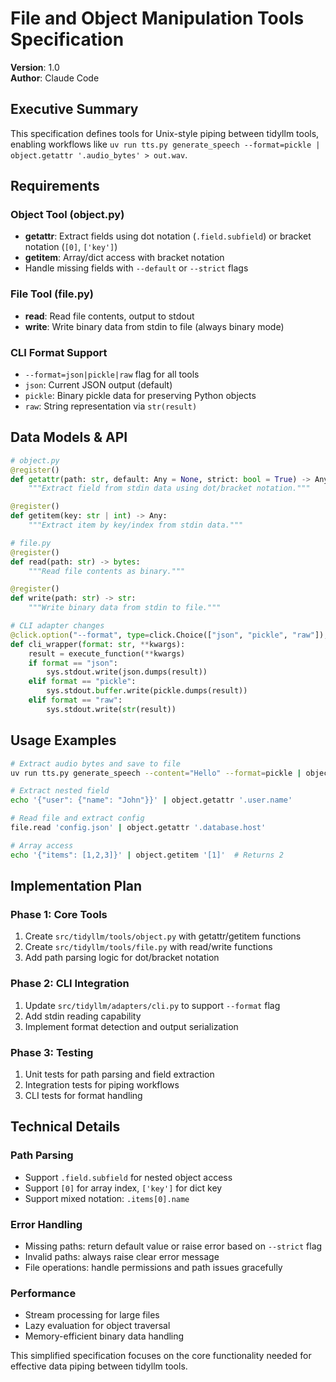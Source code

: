 # File and Object Manipulation Tools Specification

**Version**: 1.0  
**Author**: Claude Code  

## Executive Summary

This specification defines tools for Unix-style piping between tidyllm tools, enabling workflows like `uv run tts.py generate_speech --format=pickle | object.getattr '.audio_bytes' > out.wav`.

## Requirements

### Object Tool (object.py)
- **getattr**: Extract fields using dot notation (`.field.subfield`) or bracket notation (`[0]`, `['key']`)
- **getitem**: Array/dict access with bracket notation
- Handle missing fields with `--default` or `--strict` flags

### File Tool (file.py) 
- **read**: Read file contents, output to stdout
- **write**: Write binary data from stdin to file (always binary mode)

### CLI Format Support
- `--format=json|pickle|raw` flag for all tools
- `json`: Current JSON output (default)
- `pickle`: Binary pickle data for preserving Python objects
- `raw`: String representation via `str(result)`

## Data Models & API

```python
# object.py
@register()
def getattr(path: str, default: Any = None, strict: bool = True) -> Any:
    """Extract field from stdin data using dot/bracket notation."""

@register()  
def getitem(key: str | int) -> Any:
    """Extract item by key/index from stdin data."""

# file.py
@register()
def read(path: str) -> bytes:
    """Read file contents as binary."""

@register()
def write(path: str) -> str:
    """Write binary data from stdin to file."""

# CLI adapter changes
@click.option("--format", type=click.Choice(["json", "pickle", "raw"]), default="json")
def cli_wrapper(format: str, **kwargs):
    result = execute_function(**kwargs)
    if format == "json":
        sys.stdout.write(json.dumps(result))
    elif format == "pickle":
        sys.stdout.buffer.write(pickle.dumps(result))
    elif format == "raw":
        sys.stdout.write(str(result))
```

## Usage Examples

```bash
# Extract audio bytes and save to file
uv run tts.py generate_speech --content="Hello" --format=pickle | object.getattr '.audio_bytes' > audio.mp3

# Extract nested field
echo '{"user": {"name": "John"}}' | object.getattr '.user.name'

# Read file and extract config
file.read 'config.json' | object.getattr '.database.host'

# Array access
echo '{"items": [1,2,3]}' | object.getitem '[1]'  # Returns 2
```

## Implementation Plan

### Phase 1: Core Tools
1. Create `src/tidyllm/tools/object.py` with getattr/getitem functions
2. Create `src/tidyllm/tools/file.py` with read/write functions  
3. Add path parsing logic for dot/bracket notation

### Phase 2: CLI Integration
1. Update `src/tidyllm/adapters/cli.py` to support `--format` flag
2. Add stdin reading capability
3. Implement format detection and output serialization

### Phase 3: Testing
1. Unit tests for path parsing and field extraction
2. Integration tests for piping workflows
3. CLI tests for format handling

## Technical Details

### Path Parsing
- Support `.field.subfield` for nested object access
- Support `[0]` for array index, `['key']` for dict key
- Support mixed notation: `.items[0].name`

### Error Handling
- Missing paths: return default value or raise error based on `--strict` flag
- Invalid paths: always raise clear error message
- File operations: handle permissions and path issues gracefully

### Performance
- Stream processing for large files
- Lazy evaluation for object traversal
- Memory-efficient binary data handling

This simplified specification focuses on the core functionality needed for effective data piping between tidyllm tools.